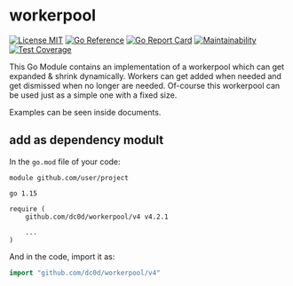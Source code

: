 # workerpool



[![License MIT](https://img.shields.io/badge/License-MIT-blue.svg)](http://opensource.org/licenses/MIT) [![Go Reference](https://pkg.go.dev/badge/github.com/dc0d/workerpool/v4.svg)](https://pkg.go.dev/github.com/dc0d/workerpool/v4) [![Go Report Card](https://goreportcard.com/badge/github.com/dc0d/workerpool)](https://goreportcard.com/report/github.com/dc0d/workerpool) [![Maintainability](https://api.codeclimate.com/v1/badges/8aacea5d15dbf2295a5d/maintainability)](https://codeclimate.com/github/dc0d/workerpool/maintainability) [![Test Coverage](https://api.codeclimate.com/v1/badges/8aacea5d15dbf2295a5d/test_coverage)](https://codeclimate.com/github/dc0d/workerpool/test_coverage)


This Go Module contains an implementation of a workerpool which can get expanded &amp; shrink dynamically. Workers can get added when needed and get dismissed when no longer are needed. Of-course this workerpool can be used just as a simple one with a fixed size.

Examples can be seen inside documents.

## add as dependency modult

In the `go.mod` file of your code:

```
module github.com/user/project

go 1.15

require (
	github.com/dc0d/workerpool/v4 v4.2.1

    ...
)
```

And in the code, import it as:

```go
import "github.com/dc0d/workerpool/v4"
```

